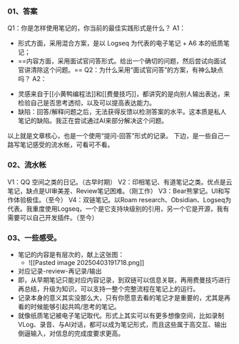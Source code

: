 
### 01、答案

Q1：你是怎样使用笔记的，你当前的最佳实践形式是什么？
A1：
- 形式方面，采用混合方案，是以 Logseq 为代表的电子笔记 + A6 本的纸质笔记；
- ==内容方面，采用面试官问答形式。给出一个确切的问题，然后尝试向面试官讲清除这个问题。==
Q2：为什么采用“面试官问答”的方案，有神么缺点吗？
A2：
* 灵感来自于[[小黄鸭编程法]]和[[费曼技巧]]，都讲究的是向别人输出表达，来检验自己是否思考透彻，以及可以提高表达能力。
* 缺陷：回答/解释问题之后，无法获得反馈以检测答案的水平。这本质是私人笔记的缺陷。我正在尝试通过AI来部分解决这个问题。

以上就是文章核心，也是一个使用“提问-回答”形式的记录。
下边，是一些自己一路写笔记感受的流水帐，可看可不看。

### 02、流水帐

V1：QQ 空间之类的日记。（古早时期）
V2：印相笔记、有道笔记之类。优点是云笔记，缺点是UI审美差、Review笔记困难。（刚工作）
V3：Bear熊掌记。UI和写作体验极佳。（至今）
V4：双链笔记。以Roam research、Obsidian、Logseq为代表。我重度使用Logseq，一个是它支持块级别的引用，另一个它是开源，我有需要可以自己开发插件。（至今）

### 03、一些感受。
* 笔记的内容是有层次的，献上这张图：
	* ![[Pasted image 20250403191718.png]]
* 对应记录-review-再记录/输出
* 即，从早期笔记只能对应内容记录，到双链可以信息关联，再用费曼技巧进行再总结，升级为知识，可以支持一整个完整流程在笔记上的运行。
* 记录本身的意义其实没那么大，只有你愿意去看的笔记才是重要的，尤其是再看的时候能够引起共鸣/思考的笔记。
* 就像纸质笔记被电子笔记取代。形式上其实可以有更多想像空间，比如录制VLog、录音、与AI对话，都可以成为笔记形式，而且这些属于高交互、输出倒逼输入，对信息的完成度要求更高。